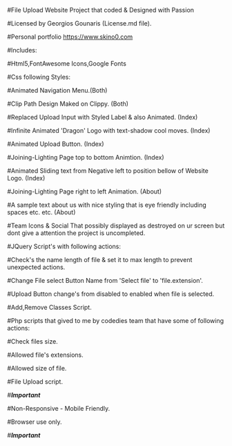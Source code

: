 #File Upload Website Project that coded & Designed with Passion

#Licensed by Georgios Gounaris (License.md file).

#Personal portfolio https://www.skino0.com

#Includes: 

#Html5,FontAwesome Icons,Google Fonts

#Css following Styles:

#Animated Navigation Menu.(Both)

#Clip Path Design Maked on Clippy. (Both)

#Replaced Upload Input with Styled Label & also Animated. (Index)

#Infinite Animated 'Dragon' Logo with text-shadow cool moves. (Index)

#Animated Upload Button. (Index)

#Joining-Lighting Page top to bottom Animtion. (Index)

#Animated Sliding text from Negative left to position bellow of Website Logo. (Index)

#Joining-Lighting Page right to left Animation. (About)

#A sample text about us with nice styling that is eye friendly including spaces etc. etc. (About)

#Team Icons & Social That possibly displayed as destroyed on ur screen but dont give a attention the project is uncompleted.



#JQuery Script's with following actions:

#Check's the name length of file & set it to max length to prevent unexpected actions.

#Change File select Button Name from 'Select file' to 'file.extension'.

#Upload Button change's from disabled to enabled when file is selected.

#Add,Remove Classes Script.

#Php scripts that gived to me by codedies team that have some of following actions:

#Check files size.

#Allowed file's extensions.

#Allowed size of file.

#File Upload script.


#*****Important*****

#Non-Responsive - Mobile Friendly.

#Browser use only.

#*****Important*****

